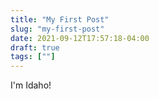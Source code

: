 ```yaml
---
title: "My First Post"
slug: "my-first-post"
date: 2021-09-12T17:57:18-04:00
draft: true
tags: [""]
---
```

I'm Idaho!